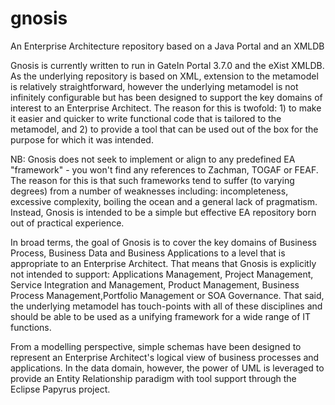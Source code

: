 gnosis
======

An Enterprise Architecture repository based on a Java Portal and an XMLDB

Gnosis is currently written to run in GateIn Portal 3.7.0 and the eXist XMLDB. As the underlying repository is based on XML, extension to the metamodel is relatively straightforward, however the underlying metamodel is not infinitely configurable but has been designed to support the key domains of interest to an Enterprise Architect. The reason for this is twofold: 1) to make it easier and quicker to write functional code that is tailored to the metamodel, and 2) to provide a tool that can be used out of the box for the purpose for which it was intended.

NB: Gnosis does not seek to implement or align to any predefined EA "framework" - you won't find any references to Zachman, TOGAF or FEAF. The reason for this is that such frameworks tend to suffer (to varying degrees) from a number of weaknesses including: incompleteness, excessive complexity, boiling the ocean and a general lack of pragmatism. Instead, Gnosis is intended to be a simple but effective EA repository born out of practical experience.

In broad terms, the goal of Gnosis is to cover the key domains of Business Process, Business Data and Business Applications to a level that is appropriate to an Enterprise Architect. That means that Gnosis is explicitly not intended to support: Applications Management, Project Management, Service Integration and Management, Product Management, Business Process Management,Portfolio Management or SOA Governance. That said, the underlying metamodel has touch-points with all of these disciplines and should be able to be used as a unifying framework for a wide range of IT functions.

From a modelling perspective, simple schemas have been designed to represent an Enterprise Architect's logical view of business processes and applications. In the data domain, however, the power of UML is leveraged to provide an Entity Relationship paradigm with tool support through the Eclipse Papyrus project.
